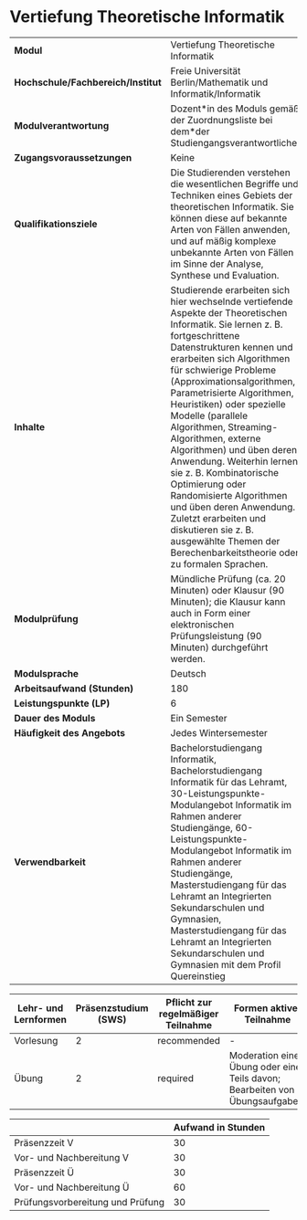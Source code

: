 # Vertiefung Theoretische Informatik
|                                    |   |
|------------------------------------|---|
|**Modul**                           | Vertiefung Theoretische Informatik |
|**Hochschule/Fachbereich/Institut** | Freie Universität Berlin/Mathematik und Informatik/Informatik |
|**Modulverantwortung**              | Dozent\*in des Moduls gemäß der Zuordnungsliste bei dem\*der Studiengangsverantwortlichen |
|**Zugangsvoraussetzungen**          | Keine |
|**Qualifikationsziele**             | Die Studierenden verstehen die wesentlichen Begriffe und Techniken eines Gebiets der theoretischen Informatik. Sie können diese auf bekannte Arten von Fällen anwenden, und auf mäßig komplexe unbekannte Arten von Fällen im Sinne der Analyse, Synthese und Evaluation. |
|**Inhalte**                         | Studierende erarbeiten sich hier wechselnde vertiefende Aspekte der Theoretischen Informatik. Sie lernen z. B. fortgeschrittene Datenstrukturen kennen und erarbeiten sich Algorithmen für schwierige Probleme (Approximationsalgorithmen, Parametrisierte Algorithmen, Heuristiken) oder spezielle Modelle (parallele Algorithmen, Streaming-Algorithmen, externe Algorithmen) und üben deren Anwendung. Weiterhin lernen sie z. B. Kombinatorische Optimierung oder Randomisierte Algorithmen und üben deren Anwendung. Zuletzt erarbeiten und diskutieren sie z. B. ausgewählte Themen der Berechenbarkeitstheorie oder zu formalen Sprachen. |
|**Modulprüfung**                    | Mündliche Prüfung (ca. 20 Minuten) oder Klausur (90 Minuten); die Klausur kann auch in Form einer elektronischen Prüfungsleistung (90 Minuten) durchgeführt werden. |
|**Modulsprache**                    | Deutsch |
|**Arbeitsaufwand (Stunden)**        | 180 |
|**Leistungspunkte (LP)**            | 6 |
|**Dauer des Moduls**                | Ein Semester |
|**Häufigkeit des Angebots**         | Jedes Wintersemester |
|**Verwendbarkeit**                  | Bachelorstudiengang Informatik, Bachelorstudiengang Informatik für das Lehramt, 30-Leistungspunkte-Modulangebot Informatik im Rahmen anderer Studiengänge, 60-Leistungspunkte-Modulangebot Informatik im Rahmen anderer Studiengänge, Masterstudiengang für das Lehramt an Integrierten Sekundarschulen und Gymnasien, Masterstudiengang für das Lehramt an Integrierten Sekundarschulen und Gymnasien mit dem Profil Quereinstieg |

| Lehr- und Lernformen | Präsenzstudium <br> (SWS) | Pflicht zur regelmäßiger Teilnahme | Formen aktiver Teilnahme |
| ---------------------|---------------------------|------------------------------------|------------------------- |
| Vorlesung            | 2                         | recommended                        | -                        |
| Übung                | 2                         | required                           | Moderation einer Übung oder eines Teils davon; Bearbeiten von Übungsaufgaben. |

|   | Aufwand in Stunden |
| - |--------------------|
| Präsenzzeit V                            | 30    |
| Vor- und Nachbereitung V                 | 30    |
| Präsenzzeit Ü                            | 30    |
| Vor- und Nachbereitung Ü                 | 60    |
| Prüfungsvorbereitung und Prüfung         | 30    |
